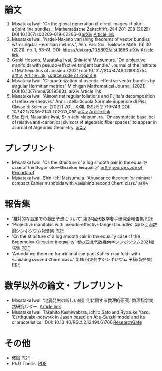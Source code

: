 # **論文**

1. Masataka Iwai. 'On the global generation of direct images of pluri-adjoint line bundles.', Mathematische Zeitschrift. 294 201-208 (2020) DOI 10.1007/s00209-019-02266-0 [arXiv](https://arxiv.org/abs/1712.06293) [Article link](https://link.springer.com/article/10.1007/s00209-019-02266-0)
2. Masataka Iwai. 'Nadel-Nakano vanishing theorems of vector bundles with singular Hermitian metrics.', Ann. Fac. Sci. Toulouse Math. (6) 30 (2021), no. 1, 63–81. DOI: https://doi.org/10.5802/afst.1666 [arXiv](https://arxiv.org/abs/1802.01794) [Article link](https://afst.centre-mersenne.org/articles/10.5802/afst.1666/)
3. Genki Hosono, Masataka Iwai, Shin-ichi Matsumura. 'On projective manifolds with pseudo-effective tangent bundle.' Journal of the Institute of Mathematics of Jussieu. (2021) doi:10.1017/S1474748020000754
[arXiv](https://arxiv.org/abs/1908.06421), [Article link](https://www.cambridge.org/core/journals/journal-of-the-institute-of-mathematics-of-jussieu/article/abs/on-projective-manifolds-with-pseudoeffective-tangent-bundle/5C6BC1CD1D4F0E3A5CD8DDF2FD1D266F), [source code of Prop 4.8](https://github.com/masataka123/math/tree/master/polynommial)
4. Masataka Iwai. 'Characterization of pseudo-effective vector bundles by singular Hermitian metrics.' Michigan Mathematical Journal. (2021) DOI:10.1307/mmj/20195833. [arXiv](https://arxiv.org/abs/1804.02146) [Article link](https://projecteuclid.org/journals/michigan-mathematical-journal/advance-publication/Characterization-of-Pseudo-Effective-Vector-Bundles-by-Singular-Hermitian-Metrics/10.1307/mmj/20195833.short)
5. Masataka Iwai. 'Almost nef regular foliations and Fujita's decomposition of reflexive sheaves.' Annali della Scuola Normale Superiore di Pisa, Classe di Scienze. (2022) VOL. XXIII, ISSUE 2 719-743 DOI: 10.2422/2036-2145.202010_055 [arXiv](https://arxiv.org/abs/2007.13954) [Article link](https://journals.sns.it/index.php/annaliscienze/article/view/4935)
6. Sho Ejiri, Masataka Iwai, Shin-ichi Matsumura. 'On asymptotic base loci of relative anti-canonical divisors of algebraic fiber spaces.' to appear in Journal of Algebraic Geometry. [arXiv](https://arxiv.org/abs/2005.04566)


# **プレプリント**
- Masataka Iwai. 'On the structure of a log smooth pair in the equality case of the Bogomolov-Gieseker inequality' [arXiv](https://arxiv.org/abs/2103.08779) [source code of Remark 5.3](https://github.com/masataka123/math/blob/master/chern.ipynb)
- Masataka Iwai, Shin-ichi Matsumura. 'Abundance theorem for minimal compact Kahler manifolds with vanishing second Chern class.' [arXiv](https://arxiv.org/abs/2205.10613)


# **報告集**
- '相対的な設定での藤田予想について' 第24回代数学若手研究会報告集 [PDF](https://masataka123.github.io/blog3/pdf/2019_02_18_hokoku.pdf)
- 'Projective manifolds with pseudo-effective tangent bundles' 第62回函数論シンポジウム報告集 [PDF](https://masataka123.github.io/blog3/pdf/2019_11_02.pdf)
-  'On the structure of a log smooth pair in the equality case of the Bogomolov-Gieseker inequality' 都の西北代数幾何学シンポジウム2021報告集 [PDF](https://masataka123.github.io/blog3/pdf/2021_10_31.pdf)
- 'Abundance theorem for minimal compact Kahler manifolds with vanishing second Chern class.' 第69回幾何学シンポジウム 予稿(報告集) [PDF](https://masataka123.github.io/blog3/pdf/2022_07_20_Geometry_Symp_2022.pdf)

# **数学以外の論文・プレプリント**
- Masataka Iwai. ‘地震発生の新しい統計則に関する数理的研究.’ 数理科学実践研究レター. [Article link](https://www.ms.u-tokyo.ac.jp/lmsr/pdf/2019-6.pdf)
- Masataka Iwai, Takahito Kashiwabara, Ichiro Sato and Ryosuke Yano. ‘Earthquake-network in Japan based on Abe-Suzuki model and its characteristics.’ DOI: 10.13140/RG.2.2.12494.61766
[ResearchGate](https://www.researchgate.net/publication/335443738_Earthquake-network_in_Japan_based_on_Abe-Suzuki_model_and_its_1_characteristics_2)

# **その他**
- 修論 [PDF](https://masataka123.github.io/blog3/pdf/weak_geodesic.pdf) 
- Ph.D Thesis. [PDF](https://masataka123.github.io/blog3/pdf/phd_iwai.pdf)


<!---
# **コメント**

- 'On the global generation of direct images of pluri-adjoint line bundles.', 
修士論文があまりにも悪く, 修士以後特にやることも定まらず, 博士１年の秋まで迷走していた.
(Monge-ampere, K-stabilityとかいろいろやったがよくわからんかった...)

そんな中, 博士1年の夏に友人の家に述べ２週間ぐらい一緒に暮らしていた(ファイナルファンタジー１５飯生活)時に, 指導教官にこういうの(Dengさんの論文とか)読んでると連絡し, そっから指導教官の手取り足取り丁寧な指導によりなんとか論文になった.
でも今思うと, この論文はかなり指導教官のテクニックが使われていて, 自分の論文と言っていいものか...(指導教官のShafarevich写像に関する論文とかこんなテクニック多い).

その後(指導教官の反対を押し切って)arXivに早速投稿. すると3日後にDuttaさんから「結果が被った」と報告があった. arXivに投稿して正解だった....(そのことを報告した際に指導教官から「そうですか」の一言のみ頂いた).

その４ヶ月後に村山さんにお会いする機会があった.何か喧嘩らしきことが起こるかと思ったが, そんなことはなく, 村山さんから「あんな短く証明できるのはすごい」というお言葉をいただいた. 私は村山さんに「log canonicalの時にも拡張できるのはすごい」と言った.お互いがお互いをほめ合うことになった.(log canonicalは解析的にはどうしようもないので, やっぱりDutta-Murayamaはすごい, Dutta-Murayamaは他にも応用があるし...)

Mathematische Zeitschrift.に掲載

ちなみに指導教官に訂正してもらった際に「あなたの論文の謝辞に私の名前を書かないでください」と明記された.後世に伝えていきたい.

この時期はゼルダの伝説 Breath of the Wildをめちゃくちゃやっていた. おそらくこのゲームはいろんな人に勧めているし, 誰もが面白いと言っていると思う.


- 'Nadel-Nakano vanishing theorems of vector bundles with singular Hermitian metrics.', 

後輩のセミナーで消滅定理に関することを聞いてて, もっと簡単に証明できるんじゃないと思って書いた. 書いた当時はこれとか絶対応用あるやろっと思ってarXivに投稿したが, よく考えてみると藤野先生の結果のマネっぽいし, うーんって感じ.まあ誰か応用してくれると嬉しい.

Annales -Mathmatiques- de la Facult des sciences de Toulouseに掲載予定.

この時期はゼノブレイド2にハマっていた.ゼノブレイド2は戦闘システムに癖があるゲーム. ただハマるとすごく快感がある面白いゲームだった. あと音楽良すぎてサントラも購入した.


-  'Multiplier ideal sheaves and local geodesics for plurisubharmonic functions.' 
修士論文. 今見返してもやっぱりひどい. 指導教官に投稿しろと言われたが, とてもじゃないが投稿できるレベルではない. 


- 'Characterization of pseudo-effective vector bundles by singular Hermitian metrics.' 

pseudo-effectiveに関して調べてたら, 特異エルミート計量で特徴付けられるんじゃね?って思って書いた論文.当時はこれめっちゃいいやんと思ったが, 2年ぐらい経ってから見ると, いやこれ結構当たり前のこと書いているなあって思う.まあtangent bundleがbigに関する構造定理を付け加えたし, 面白いかも.

Michigan Mathematical Journal に掲載予定.

この時期はモンハンワールドにハマっていた.マルチで常に海外交流をしてたように思う. 大剣と弓を主に使っていた.


- 'On projective manifolds with pseudo-effective tangent bundle.'

博士２年ぐらいに考えてた問題.でも全くわからず, そのご就活やらなんやらで数学を一時期離れてた.(競技プログラミングにはまったのも博士２年の時)

科研費余ってたので博士２年の2月にCIRMの研究集会に行った. その行きの飛行機で松村さんの論文見ればできるんじゃないと思い, その後いろいろと考えた.(ちなみにWangくんにあったのもこの研究集会. この研究集会で藤野先生, 藤澤先生と一緒にマルセイユ観光した. この研究集会の後に日経のプログラミングコンテストあったし, いろいろ忙しかった...)

その後できたと思って松村さんにメールしたところ,英語的にも数学的にもいろいろミスが見つかった. 4月に松村さんにお会いし, ４日間ほど議論した. ちょうど私のセミナー発表があって, そこに出席してた細野さんにセミナー後「ベクトル束のsplit」に関して質問し, それがきっかけで細野さんも一緒に混ざった. lineグループでの議論の末5月に理論的なことは完成.結局博士２年の時に考えてた問題は斜め上の解答(葉層理論)でとけた. 

その後松村さんから分類に関する質問が出て, 分類をすることになった(Chapter 4). 6月に再度東北大学に行き, 分類をすることに. ただ松村さんがminimal surfaceに関してはもう分類してたので, 結局Blow-upのところだけが問題となった.これは「Python使えばいけるんじゃね」と思いプログラミングして解決した.(こんなところでプログラミングが役立つとは人生よくわからん...)

後日談だが, 他の研究者から「 I must admit that I am still amazed by the computations that H-I-M do in Section 4 of their paper」と言われた. 

Journal of the Institute of Mathematics of Jussieuに掲載決定

arXivに提出していたぐらいの時期はファイアーエンブレム風花雪月にハマっていた. 1ルート70時間かかるしそれが4ルートもあるしとかなりハードなゲームだったルナティックむずかしすぎる...


- Ph.D Thesis.
博論はめちゃくちゃ適当に書いた. 修論を除く上の４つの論文はまとめただけである. Fujita分解やZhengさんに送ったメールなどを最後に書いた. (Miscellaniesという言葉を使いたかっただけである.)  
博論の謝辞はめちゃくちゃボケようと思って書いた. 友達に見せたら「この謝辞は面白い」と絶賛だった. 各パートについてもう少し踏み込んだことを言う.
・高山先生への謝辞 
私は高山先生から何一つ学ばなかったので, それを御礼するふりをしながら書いたつもりである. 結局修士博士時代, 研究室で学んだことは無駄であった2020年はこの(無駄に)学んだことを綺麗さっぱり落とす年であった. 結局回り道をしてしまった...
・松村さんへの謝辞 
現在の研究方法は全て松村さんから教えてもらったように思う. 初めて共同研究をしたとき「これがプロの研究か...」と驚愕・落胆した. 以前やってた研究方法や研究室セミナーは全てぬるま湯だったのである. それ以降(2020年以降), 私はこの方法で研究するときめた. これが正解かどうかは10年後の自分が判断することである. (今の所正解だと思うが...) 松村さんには常にお世話になっているので, 感謝しかない.  
・研究室の人への謝辞. 
結局高山研究室の人々とは疎遠になってしまった. 小池さんや松村さん以外とはあまり連絡をとっていない. 研究室の繋がりとはそんな物である.
・家族への謝辞 
実は私の家族は私が何をやっているかよくわかっていない. 修士一年から金銭面で自立していたので, あまり詳しくいってなかったのである. (両親は博士課程もよくわかってないと思う) そういう面で何もいってこなかった両親には感謝である. (両親によって修士博士を諦めた例もあるので...) 私は家族との関係が非常に良いし, 今までやってこれたのも家族があまり干渉しなかったからである. (だって普通だったら"働け"っていってきてもおかしくないし)  "いつも暖かく見守ってくれてありがとうございます"は姉から「こういうこと書いたら?」と言われて書いた.
・高校の同級生への謝辞 
博士修士は遊んでいた思い出しかない.(論文を書けるほど勉強はしてたと思うがなぜか勉強していた時の記憶がない. 遊んでいた思い出しか頭の中にないのである.) 学部時代の方がかなり勉強してたと思う. 学部時代は全然家から出ないし趣味もそんなになかったので, 彼らのおかげで趣味が増えて人生が良くなったと思う. 
友人Aが神社好きで, 私もその友人とよく旅行に行っていたので, 旅行や神社仏閣巡りが私の趣味になった. 青春18きっぷでの旅行も修士1年にやったことである. 修士博士といえども結局は学生なので, 夏休み春休みにはよく旅行に行った. 
 2週間に及ぶゲーム合宿は博士1年に友人Bとやったことである. 友人Bに「スプラトゥーン」を進められ, めちゃくちゃ面白かったので, 京都に押しかけて合宿をしたのである. ゲーム機を持っていなかった私がゲームをやり始めたのも彼の影響である. この合宿ではファイナルファンタジー15で主人公が食べた料理と同じ料理を食べる「ファイナルファンタジー１５飯生活」を行った.  
 博士3年に友人Cと8年ぶりに出会った. 彼はボードゲームを大量に持っていた. そっから高校時代の同級生何人かと8年ぶりに会って, 月一回ボードゲームをするようになった. みんな働いていてまともになっていたのには非常に驚いた.  博論提出２週間前に行くドイツ旅行も友人Cが誘ったことである. なかなかhardでFunnyな旅行だった. 私がいった旅行ベスト５に入る. 
 謝辞に書ききれないが高校の同級生とはかなり遊んだ. 今でもよく会っている.  
・数学科の人々への謝辞 
主に318など遊びに行っていた研究室への感謝である. リンクのところでも書いてるが, 私は自分の研究室(326)にはあんまり行かず, 317,318に遊びに行っていた. (他にも4階に遊びに行っていた) 修士時代と博士1年くらいまでは荒野さん周りの人が多くいたので, かなり楽しかった. 博士2年に競技プログラミングにハマると, 318で競プロしに行ったりした. (鶴崎くんにあったのも競プロつながりである). ただ博士3年になると, 遊んでくれる人がほぼいなくなったのである.いろんな人がいなくなったことで, 317は真面目な研究室になっていた. 今まで遊ぶために行っていた大学が遊べる場ではなくなっていたのである. そのため博士3年から大学にはあまり行かず高校の同級生と遊んでいた. なんかそれもあってか結局疎遠になってしまった(まあ無職時代に同期や数学科の人とはあまり会わないようにしていたのもあるが...) まあ同じ業界にいるのでいつかは会うと思うし, その感じでいようかと思う.


- 'On asymptotic base loci of relative anti-canonical divisors of algebraic fiber spaces.' 

9月に松村さんが東京に来て$B-(-K_{X/Y})$が$f$でdominantに落ちない場合について考えようという結論に至った. そこでCampana-Cao-Matsumura見ながら調べると, $B-(-K_{X/Y})$が$f$でdominantに落ちない場合には$f$がlocally trivialになることがわかった.(当時これには信じられず何回も見直したが...). ちょうど10月に大阪で松村さんと会う用事があったのでそこで言おうと準備した.

偶然にも同じタイミングで, 江尻さんから(權業さんを通して)「Campana-Cao-Matsumuraの数値的小平次元の等号成立の別証明ができた」と聞いた.そんなわけで, 10月に大阪で江尻さんの別証明を聞いた. 非常に簡潔に証明できてて驚きしかなかった. 江尻さんの発表後, 松村さんと2人で「$B-(-K_{X/Y})$が$f$でdominantに落ちない場合には$f$がlocally trivial」に関して議論した.次の日に江尻さんの研究室に2人で押しかけ, 情報共有し, 共同研究しようと言うことになった.

その後は江尻さんはB+,B-のinclusion公式とかいろいろ見つけ出し, 松村さんは-K_{X/Y}のsemiampleの時のup to finite etaleで直積の構造になることを示し, いろいろ付け加わって今の形になった.(私の仕事がやっぱり少ない気がする, 申し訳ない....)

arXivに出した時期は集まれどうぶつの森にハマっていた. 500時間ぐらいやった気もする.東大寺作ったり遊園地を作ったり色々したと思う.

Journal of Algebraic Geometryに掲載決定. 掲載決定まで2年かかった. 実は1回rejectを食らったのだかその理由は「レフェリーは良い論文だといっているが総合的に判断してrejectにしました」というなんとも嫌な気分になるrejectだった. 2年経った今でも内容的には面白い論文だし結構意外な結果が多いと思うのだが, なんか知名度が低い. ちょっと悲しい気分である.


- 'Almost nef regular foliations and Fujita's decomposition of reflexive sheaves.' 

博士２年の時にCatanese-KawamataのFujita分解の別証明はあるかと疑問に思った.偶然にも, 博士３年の7月に解決した.ただあまりにも簡単だったので, これだけでは論文にならないと思い, そのご応用についていろいろ考えたが特に何も得られなかった.

そんな中2020年4月に[LOY20]が出て, 早速読むことに. [LOY20]読んだ後に, 簡単な場合だったら言えるんかなーって思い, まあとりあえずalmost nef regular foliationで考えてみるかと言って考えた. 

ひとまずFoliationに関して知識を得るためにDruelさんの論文を５本ほど読んだ. するとnef anticanonical bundleに関する予想があり, 「これEIMでやったやつやん」ってなり即座に解いた.それじゃ面白くないから等号成立条件についてもっといいことが言えそうと思い調べた.(rationally connnected leavesに関しては, Ejiri-Gongyo見ててもどっかにrationally connectedは出るだろうと思った)

再びalmost nef regular foliationについて考えることに.algebraic partのrelative MRC調べればいけそうかなっと思っていて調べてたら, 「ん？なんかこれFujita分解に似てるな」と思った.その発見の後からmain theoremは早かった. (姉の家の引っ越ししてる際にも考えてた)

でもあまりにも簡単にmain theoremが言えているので, 投稿しようかどうか悩んだ. 
「まあDruelさんの予想も解いてるし, relative MRCについても書いてるし, そこまで自明でもないやろ」と言うことで投稿することにした.と言うわけで問題を考えてから2,3ヶ月で投稿することにした. 

Annali della Scuola Normale Superiore di Pisa, Classe di Scienze. 掲載決定
アクセプトまで3ヶ月と早かった. singular Hermitian metric使わない論文はアクセプトが早いのでは...とも思ってきた

arXivに出した時期はゼノブレイド definitive editionにハマっていた. ストーリーが暗い感じで常に面白く, 戦闘システムがゼノブレイド２よりもわかりやすいと思う.個人的にはゼノブレイド２よりもゼノブレイド１の方が好きである．


-'On the structure of a log smooth pair in the equality case of the Bogomolov-Gieseker inequality' 

2021年10月から半年間京都大学勤務となった. とはいったもの通勤する必要なし, 家にいたまま毎日決まった時間に勤務状態をメールするだけ, 以前と暮らしは変わらなかった.

まず初めにCampanaのOrbifold slope rationally connectedの論文を読んだ. これは正直読んだもののよくわからず, 次にWangくんの予想"-Kx がnefなklt varietyのregular locusの基本群はalmost abelian"をやってみた. ただこれはklt orbifold pairで-(Kx + D)がsemipositiveな場合でしかできず, 証明もorbifoldにしただけで, あんまりいい結果ではなく, ボツとなった(2022追記: これはどうもclaudonさんの学生が解いたようだ. 方針はPaun先生の方法と全く変わらなかった.)

とかなんとかいっている間に2021年になり, とりあえず[GKP20a]を読むことに. 安易にも「klt pairはorbifold tangent bundle定義するの難しい上に[CCM21]で結構わかっているからやっても意味ないし, log canonicalは難しそうだから, log smoothだったらできるんじゃない?」と思い, 前々から読んでた[DLB20]をもう少し詳しく読んだ. ただ[DLB20]はあり得ないくらい難しかったので, これもう少し簡単にならんか?と思ってたら, sRC quotient使えば言えそうだとわかった.(これは結局間違ってたのだが, まあできたし良しとしよう). とかとかいっている間にTheorem 1.4は完成. Kobayashi-Ochiai型の定理も[FM20]でできてたしこれは簡単に言えた. 

じゃあTx(-log D) がnumerically projectively flatだったらなんか言えるんじゃない?と思って調べたがあんまりわからず, とりあえず, Grauert理論と最近の複素幾何で発表することに. その研究集会でDaniel Greb先生の講演聞いてたらklt varietyの場合はわかっているらしく, ほうほうと思って論文[GKP20b]を読んだ. すると"H^1(X, /Omega^1)=0になることはない"という簡単な事実が書いてあった.(人間簡単なことには気づかないものである.) え,じゃあ分類できるんじゃないと思い, [FM20]を見ながらFujita \Delta invariant用いて分類ができた(まあ間違ってたんだけど). その後, 松村さんとセミナーして, Exampleの計算方法(その時には(P^n,H)と(F1,D)しかなかった)も教えてもらい, ガチで計算してExampleをえた.(人間簡単なことには気づかないものである.)

ところが藤野先生に論文を見せたら, 重大なミスが発覚. 実はその分類間違っており, 分類に外れた結果がでた. 具体的にはExampleで(Fm,D)も例になっていた. ということでTheorem 1.5はかなり弱い形になった. まあでもminimal modelの時は分類できたからいいんかなあ・・・

ということで論文を改めて見てみると, Theorem 1.4,1.5は, まあそこまでって感じ. (一応[DLB20]の簡単な証明にもなってるしええかな). Proposition 1.6がかなり面白く, 自分でもよう見つけたなと感嘆する限りである. この例って意外と知られてないし, [GKP20b]との違いが出てて面白いと思う. 一時は論文を出すか迷ったが, 自分が面白いと思う点があるので論文にして出すことにした. (まあ論文なぞ自己満足なので, 自分が面白いと思ったものを出すだけである. 面白くない論文はよくない論文誌にいくだけである)

後, まさかiitaka algebraic geometryが役に立つとは思ってなかった. 学部4年の時に高木俊輔先生とのセミナーで読んだ本だが, その後役に立つとは...Fujita \Delta 種数もこの本に書いてあったしなんか覚えてた内容がこの時期になって使うとは人生何が起こるかわからん. (まあ高木先生は私の学部時代の教官であることを隠そうとしているが...高山先生も隠したがってそうだし. まあ高山先生から教わったことは何もないので別にいいのだけれども(お世話にもなってない気もする))

arXivに出した時期はリングフィットアドベンチャーにハマっていた. かなり太ってしまったので, 買ってやり始めたが, 今では毎日の日課になっている. かなり面白い. 筋肉は一生の友達らしい.
またこの論文は絶対に3月26日までに提出すると決めていた. モンハンライズが3月26日に発売される. 3月26日以降は忙しくなる. 現に今も体験版第二弾が出てきて忙しい. 今日も狩りをしなければならない. 体験版の時点でプレイ時間が40時間を超えている. これから忙しくなりそうだ. (結局2021年はモンハンライズを500時間もやってしまったのであった...)

Chapter 5での未解決問題は2021年12月にDruelさんが完璧に解いてしまった. 実は私もやろうとしていてできなかった問題だったのでちょっと悔しい. (10月に長岡くんに会ったときに, 致命的なミスを指摘されて, そっからできなかったのである...)



- 'Abundance theorem for minimal compact Kahler manifolds with vanishing second Chern class.'

2022年6月からRACMaSに勤務することになった. 身分は助教となり, 社会人といえば社会人となった. しかし週一回大学に行けばよく, 家で研究してればいいらしく, ちょっと暮らしが変わっただけであった. (まあ仙台に引っ越したので, そこは変わったが... 東北の神社仏閣を旅行できたのは非常に楽しかった.)

せっかく東北大学に来たのだから, 何か松村さんと議論がしたいと思い, 3年ほど前に松村さんから渡された論文[WZ02]を読むことにした. これが解読できて応用すればnef cotangent 束の研究ができると思ったからである. また論文の大雑把な内容は理解しているつもりで, Fujita分解が使えると本気で思っていた. 結局この論文は１ヶ月かけて解読できたのだが, 大した応用もできず, この方向性の研究はボツになった.

そっから3ヶ月間(7月から10月)くらいはひとつ前の論文のChapter 5での未解決問題に取り組んでいた. おそらくLCでの消滅定理を拡張すればいけると思って, LCの場合のBogomolov-Sommese消滅定理取り組んだが, 大したことは言えなかった. この研究はある程度までできていたが, 10月に長岡くんに会いに行ったら致命的なミスを指摘され, それが理由でボツになった. 

11月の第一週, 何かネタを探して歩いていると, ふと「数値的小平次元1の場合のGrifith semipositive cotangent (nef cotangent)束のアバンダンスは言えないかな」と思った. 
なぜそう思ったのかわからない. (卸町神社の神託といえばそれまでだが.) ただ以下の論文が手がかりとはなっていた
・[GKP21] GKP21ではアバンダンスを解いていた. そのトリックは数値的小平次元が1で小平次元0みたいなことが起こり得ないことを示していた. 数値的小平次元1なら何か簡単に示せそうとは思っていた.
・[Ou17] 2次のチャーンクラスが消えていて数値的小平次元が1の場合, semistable bundleのフィルトレーションでかけていることが分かっていた. そのフィルトレーションが自明な時, それは[GKP21]と同じ状況である.
・[Koike21] アバンダンスを解くにはMonge-Ampere foliationが鍵となる. [WZ02]でもそのfoliationが使われている. 小池さんの論文では数値的小平次元が1の場合のMonge-Ampere foliationの正則性が調べられていた.
そこで1週間かけて考えると, いとも簡単にprojectiveの場合は解けてしまったのである. Touzet16によってほぼ知られていたfoliationやFujita分解, [GKP21]のShafarevich mapのテクニック, [Ou17]の定理などを合わせたらできてしまった. これがChapter 3の内容の原点である(最初はProjectiveでnef cotangentに限定していた)

そこで松村さんに報告したら, 「Fujita分解のテクニックが面白いからそこを深めましょう」ということになり, 共同研究することになった. ただFujita分解からはアバンダンスが言えず, もしかしたらnef cotangent束のアバンダンスはFujita分解とあまり関係ないのではとなった. これはまずい, ボツになるのかと思ったが, 結局は松村さんが調べ尽くしてくれ, 実のある内容ができた. それがChapter4の内容である.

RACMaSにいるうちに論文を出したかったので, 2022年3月までには出そうと言っていた. ただ12月から2月くらいまでは松村さんがお忙しかったので, 私は待ちの状態が続いた.そこで12月のうちにProjectiveでnef cotangentのアバンダンスを書き終え, あとは適当に時間を潰していた. ところが, 1月下旬に[LOYWZ21]や藤野先生の論文を読んでいると, 「あれprojectiveの場合の証明はまどろっこしいことをしているかもしれない」と思った. 「これはやばい, またボツになるのか」と思ったが, 卸町神社に行った後にふと「compact kahlerにしたらいいんじゃない?」と思い研究を進めた(なぜそう思ったのかわからないがこれもまた卸町神社の神託であろう) そこでもう一回Touzet16あたりを調べていると[PRT21]の論文にぶち当たり, Special varietyを結びつくアイデアがでた. またまた1週間かけて考えるとcompact kahlerの場合ができてしまった.  しかも2次のチャーン類が消えてることからnef cotangentが出てしまったのである. これはcompact kahlerでnumerically projectively flatの同値性を証明する際に用いたテクニックを[Ou17] の分類に応用するだけであった. 以上がChapter 3, 5, 6の内容である.

さて結局のところこの論文はかなり運よくできた論文である. 
・長岡くんが前の研究を否定してくれた. 長岡くんに指摘されてなかったらこの研究のスタートは遅れていた.
・2回ほど謎の神託を得た. 私はいつも, ある1週間の間にアイデアがふと降りてきて, それを1,2ヶ月で練って論文にするので, そこまで珍しくない. ただ普段は１つの神託で１つの論文を作るので, 今回は２つの神託を用いている. 論文には"待ち"と呼ばれる発酵させる期間が必要だとわかった.
・他の人に解かれていなかった. 私は偉い人のアイデアをつなぎ合わせただけである. 何か新しい手法を生み出したわけではない. このアバンダンスは気づけば簡単な定理だが, なぜか誰も気づいていなかった. ある人から「Special varietyと関連づけるとは思わなかった」と言われた.

arXivに出した時期はあまりゲームをやっていない.ちょっと思い返すと2021年にモンハンが出てそれを500時間ぐらいやっていた. 最初は狩猟笛を使ってたがライトボウガンが強すぎてそっからずっと使っていた. 2022年6月にサンブレイクが出るので, ちょくちょく勘を取り戻さないといけない.
その後は女神転生5をやっていた. 60時間ぐらいだと思う. あれほど化け物が出まくるゲームはあまりないと思う. その後fire emblem 風花雪月をまた100時間ぐらいやった. 
それから2月3月はなぜか四六時中数学のアイデアが降りてくる日々が続き, ゲームをやる余裕がなかった. (まあこれは神託みたいなものだと思う.) 論文を出しちょっとゆったりしたいので何かゲームをしたい. (十三機兵防衛圏とかすすめたい)

最後にアバンダンスに関して思うことを述べておく. generalなアバンダンスは難しいが, nef cotangentやGriffith semipositive cotangentの場合は結構あっさり解けるのではないかと思っている. 
理由としてこれらはAbelian varietyとample canonical に分解される. つまりCYやHKなど難しい多様体がでない. Abalian varietyはmoduliもわかっているので, これらの多様体は簡単な構造をしている. また[WZ02]によってGriffith semipositive cotangent＋Kahler conditionの場合はアバンダンスがわかっているのである. 
とりあえず[WZ02]の別証明を早く知りたいところである. Griffith semipositive cotangentの場合, パッと思いつく方針として, 計量hによるRicci kernel foliation(Monge-Ampere foliationの一種)を作り以下を考えれば良いと思う.
1. Monge-Ampere foliationの正則性を示す. (これは[Koike20]が鍵になると思う.)
2. それがalgebraiclly integrableを示す([Bost01][Druel17]などなどを使う?)
ただこっからさっぱりわからない. (そもそもアバンダンスの研究は帰納法を用いるものを除けばかなり少ない. それほど難しいのだと思う. )


--->

